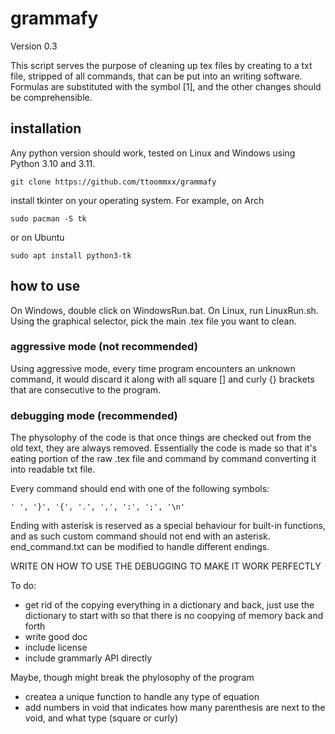 # grammafy

Version 0.3

This script serves the purpose of cleaning up tex files by creating to a txt file, stripped of all commands, that can be put into an writing software. Formulas are substituted with the symbol [1], and the other changes should be comprehensible.

## installation

Any python version should work, tested on Linux and Windows using Python 3.10 and 3.11.
```
git clone https://github.com/ttoommxx/grammafy
```
install tkinter on your operating system. For example, on Arch
```
sudo pacman -S tk
```
or on Ubuntu
```
sudo apt install python3-tk
```

## how to use

On Windows, double click on WindowsRun.bat.
On Linux, run LinuxRun.sh.
Using the graphical selector, pick the main .tex file you want to clean.

### aggressive mode (not recommended)

Using aggressive mode, every time program encounters an unknown command, it would discard it along with all square [] and curly {} brackets that are consecutive to the program.

### debugging mode (recommended)

The physolophy of the code is that once things are checked out from the old text, they are always removed. Essentially the code is made so that it's eating portion of the raw .tex file and command by command converting it into readable txt file.

Every command should end with one of the following symbols:
```
' ', '}', '{', '.', ',', ':', ';', '\n'
```
Ending with asterisk is reserved as a special behaviour for built-in functions, and as such custom command should not end with an asterisk.
end_command.txt can be modified to handle different endings.


WRITE ON HOW TO USE THE DEBUGGING TO MAKE IT WORK PERFECTLY




To do:
- get rid of the copying everything in a dictionary and back, just use the dictionary to start with so that there is no coopying of memory back and forth
- write good doc
- include license
- include grammarly API directly

Maybe, though might break the phylosophy of the program
- createa a unique function to handle any type of equation
- add numbers in void that indicates how many parenthesis are next to the void, and what type (square or curly)